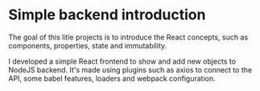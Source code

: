 # Simple backend introduction

The goal of this litle projects is to introduce the React concepts, such as components, properties, state and immutability.


I developed a simple React frontend to show and add new objects to NodeJS backend.
It's made using plugins such as axios to connect to the API,  some babel features, loaders and webpack configuration.